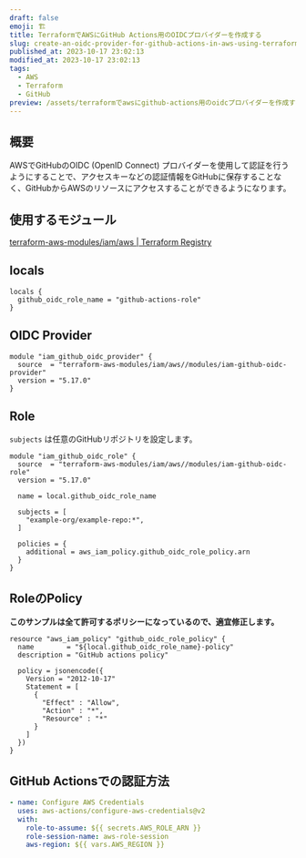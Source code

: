 ```yaml
---
draft: false
emoji: 🏗️
title: TerraformでAWSにGitHub Actions用のOIDCプロバイダーを作成する
slug: create-an-oidc-provider-for-github-actions-in-aws-using-terraform
published_at: 2023-10-17 23:02:13
modified_at: 2023-10-17 23:02:13
tags:
  - AWS
  - Terraform
  - GitHub
preview: /assets/terraformでawsにgithub-actions用のoidcプロバイダーを作成する.webp
---
```


## 概要

AWSでGitHubのOIDC (OpenID Connect) プロバイダーを使用して認証を行うようにすることで、アクセスキーなどの認証情報をGitHubに保存することなく、GitHubからAWSのリソースにアクセスすることができるようになります。

## 使用するモジュール

[terraform-aws-modules/iam/aws | Terraform Registry](https://registry.terraform.io/modules/terraform-aws-modules/iam/aws/latest)

## locals

```hcl
locals {
  github_oidc_role_name = "github-actions-role"
}
```

## OIDC Provider

```hcl
module "iam_github_oidc_provider" {
  source  = "terraform-aws-modules/iam/aws//modules/iam-github-oidc-provider"
  version = "5.17.0"
}
```

## Role

`subjects` は任意のGitHubリポジトリを設定します。

```hcl
module "iam_github_oidc_role" {
  source  = "terraform-aws-modules/iam/aws//modules/iam-github-oidc-role"
  version = "5.17.0"

  name = local.github_oidc_role_name

  subjects = [
    "example-org/example-repo:*",
  ]

  policies = {
    additional = aws_iam_policy.github_oidc_role_policy.arn
  }
}
```

## RoleのPolicy

**このサンプルは全て許可するポリシーになっているので、適宜修正します。**

```hcl
resource "aws_iam_policy" "github_oidc_role_policy" {
  name        = "${local.github_oidc_role_name}-policy"
  description = "GitHub actions policy"

  policy = jsonencode({
    Version = "2012-10-17"
    Statement = [
      {
        "Effect" : "Allow",
        "Action" : "*",
        "Resource" : "*"
      }
    ]
  })
}
```

## GitHub Actionsでの認証方法

```yaml
- name: Configure AWS Credentials
  uses: aws-actions/configure-aws-credentials@v2
  with:
    role-to-assume: ${{ secrets.AWS_ROLE_ARN }}
    role-session-name: aws-role-session
    aws-region: ${{ vars.AWS_REGION }}
```

